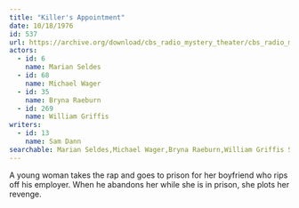 ```yaml
---
title: "Killer's Appointment"
date: 10/18/1976
id: 537
url: https://archive.org/download/cbs_radio_mystery_theater/cbs_radio_mystery_theater-0501-0550.zip/cbs_radio_mystery_theater-0501-0550%2Fcbsrmt_0537_killers_appointment.mp3
actors:  
  - id: 6
    name: Marian Seldes  
  - id: 68
    name: Michael Wager  
  - id: 35
    name: Bryna Raeburn  
  - id: 269
    name: William Griffis
writers:  
  - id: 13
    name: Sam Dann
searchable: Marian Seldes,Michael Wager,Bryna Raeburn,William Griffis Sam Dann
---
```

A young woman takes the rap and goes to prison for her boyfriend who rips off his employer. When he abandons her while she is in prison, she plots her revenge.